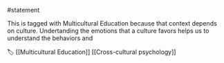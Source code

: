 #statement 

This is tagged with Multicultural Education because that context depends on culture. Undertanding the emotions that a culture favors helps us to understand the behaviors and 

🏷 [[Multicultural Education]] [[Cross-cultural psychology]]